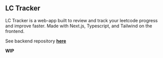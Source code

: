 ## LC Tracker

LC Tracker is a web-app built to review and track your leetcode progress and improve faster. Made with Next.js, Typescript, and Tailwind on the frontend.

See backend repository <a href="https://github.com/alex-yng/lctracker-backend" target="_blank"><strong>here</strong></a>

**WIP**
